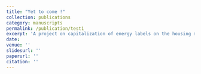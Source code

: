 ```yaml
---
title: "Yet to come !"
collection: publications
category: manuscripts
permalink: /publication/test1
excerpt: 'A project on capitalization of energy labels on the housing market'
date: 
venue: ''
slidesurl: ''
paperurl: ''
citation: ''
---
```


